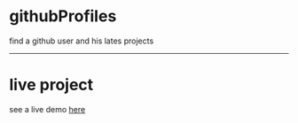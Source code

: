 # githubProfiles
find a github user and his lates projects
***
# live project
see a live demo [here]()
